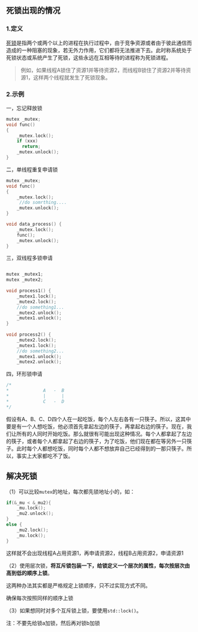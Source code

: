 ## 死锁出现的情况

### 1.定义

[死锁](https://so.csdn.net/so/search?q=死锁&spm=1001.2101.3001.7020)是指两个或两个以上的进程在执行过程中，由于竞争资源或者由于彼此通信而造成的一种阻塞的现象，若无外力作用，它们都将无法推进下去。此时称系统处于死锁状态或系统产生了死锁，这些永远在互相等待的进程称为死锁进程。

> 例如，如果线程A锁住了资源1并等待资源2，而线程B锁住了资源2并等待资源1，这样两个线程就发生了死锁现象。

### 2.示例

一，忘记释放锁

```c++
mutex _mutex;
void func()
{
	_mutex.lock();
	if (xxx)
	  return;
	_mutex.unlock();
}
```

二，单线程重复申请锁

```c++
mutex _mutex;
void func()
{
	_mutex.lock();
	 //do somrthing....
	_mutex.unlock();
}

void data_process() {
	_mutex.lock();
	func();
	_mutex.unlock();
}
```

三，双线程多锁申请

```c++

mutex _mutex1;
mutex _mutex2;
 
void process1() {
	_mutex1.lock();
	_mutex2.lock();
	//do something1...
	_mutex2.unlock();
	_mutex1.unlock();
}
 
void process2() {
	_mutex2.lock();
	_mutex1.lock();
	//do something2...
	_mutex1.unlock();
	_mutex2.unlock();

```

四，环形锁申请

```c++
/*
*             A   -  B
*             |      |
*             C   -  D
*/
```

假设有A、B、C、D四个人在一起吃饭，每个人左右各有一只筷子。所以，这其中要是有一个人想吃饭，他必须首先拿起左边的筷子，再拿起右边的筷子。现在，我们让所有的人同时开始吃饭。那么就很有可能出现这种情况。每个人都拿起了左边的筷子，或者每个人都拿起了右边的筷子，为了吃饭，他们现在都在等另外一只筷子。此时每个人都想吃饭，同时每个人都不想放弃自己已经得到的一那只筷子。所以，事实上大家都吃不了饭。

## 解决死锁

（1）可以比较`mutex`的地址，每次都先锁地址小的，如：

```c++
if(&_mu < &_mu2){
    _mu.lock();
    _mu2.unlock();
}
else {
    _mu2.lock();
    _mu.lock();
}
```

这样就不会出现线程A占用资源1，再申请资源2，线程B占用资源2，申请资源1

（2）使用层次锁，**将互斥锁包装一下，给锁定义一个层次的属性，每次按层次由高到低的顺序上锁**。

这两种办法其实都是严格规定上锁顺序，只不过实现方式不同。

确保每次按照同样的顺序上锁

（3）如果想同时对多个互斥锁上锁，要使用`std::lock()`。

注：不要先给锁a加锁，然后再对锁b加锁